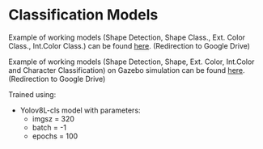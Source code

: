 # Classification Models

Example of working models (Shape Detection, Shape Class., Ext. Color Class., Int.Color Class.) can be found [here](https://drive.google.com/file/d/1kMv3yhYnYlFYCnGEP3maxsYYmSHTDQRu/view?usp=sharing). (Redirection to Google Drive)

Example of working models (Shape Detection, Shape, Ext. Color, Int.Color and Character Classification) on Gazebo simulation can be found [here](https://drive.google.com/file/d/120ielb_8j4Ha78qDvazb6rKyFpcg2rcq/view?usp=sharing). (Redirection to Google Drive)

Trained using:
- Yolov8L-cls model with parameters:
  - imgsz = 320
  - batch = -1
  - epochs = 100
